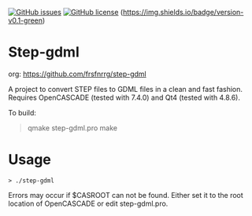 [![GitHub issues](https://img.shields.io/github/issues/haknkayaa/step-2-gdml)](https://github.com/haknkayaa/step-2-gdml/issues)
[![GitHub license](https://img.shields.io/github/license/haknkayaa/step-2-gdml)](https://github.com/haknkayaa/step-2-gdml)
(https://img.shields.io/badge/version-v0.1-green)


# Step-gdml

org: https://github.com/frsfnrrg/step-gdml

A project to convert STEP files to GDML files in a clean and fast fashion.
Requires OpenCASCADE (tested with 7.4.0) and Qt4 (tested with 4.8.6).

To build:
> qmake step-gdml.pro
> make

# Usage
```
> ./step-gdml
```

Errors may occur if $CASROOT can not be found. Either set it to
the root location of OpenCASCADE or edit step-gdml.pro.


